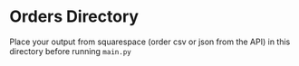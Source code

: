 # Orders Directory  
Place your output from squarespace (order csv or json from the API) in this directory before running `main.py`